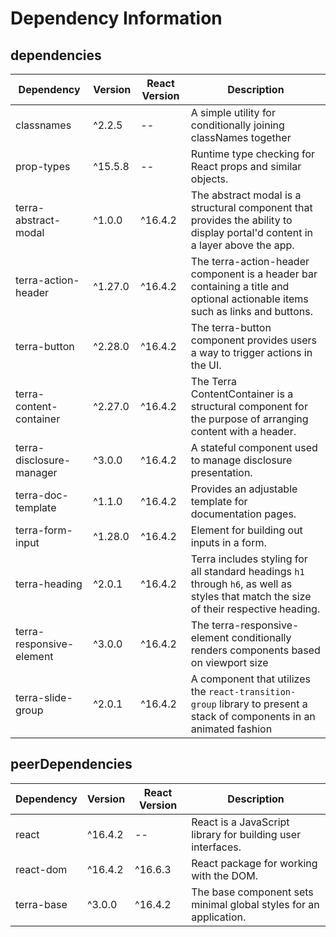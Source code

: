 # Dependency Information

## dependencies
| Dependency | Version | React Version | Description |
|-|-|-|-|
| classnames | ^2.2.5 | -- | A simple utility for conditionally joining classNames together |
| prop-types | ^15.5.8 | -- | Runtime type checking for React props and similar objects. |
| terra-abstract-modal | ^1.0.0 | ^16.4.2 | The abstract modal is a structural component that provides the ability to display portal'd content in a layer above the app. |
| terra-action-header | ^1.27.0 | ^16.4.2 | The terra-action-header component is a header bar containing a title and optional actionable items such as links and buttons. |
| terra-button | ^2.28.0 | ^16.4.2 | The terra-button component provides users a way to trigger actions in the UI. |
| terra-content-container | ^2.27.0 | ^16.4.2 | The Terra ContentContainer is a structural component for the purpose of arranging content with a header. |
| terra-disclosure-manager | ^3.0.0 | ^16.4.2 | A stateful component used to manage disclosure presentation. |
| terra-doc-template | ^1.1.0 | ^16.4.2 | Provides an adjustable template for documentation pages. |
| terra-form-input | ^1.28.0 | ^16.4.2 | Element for building out inputs in a form. |
| terra-heading | ^2.0.1 | ^16.4.2 | Terra includes styling for all standard headings `h1` through `h6`, as well as styles that match the size of their respective heading. |
| terra-responsive-element | ^3.0.0 | ^16.4.2 | The terra-responsive-element conditionally renders components based on viewport size |
| terra-slide-group | ^2.0.1 | ^16.4.2 | A component that utilizes the `react-transition-group` library to present a stack of components in an animated fashion |

## peerDependencies
| Dependency | Version | React Version | Description |
|-|-|-|-|
| react | ^16.4.2 | -- | React is a JavaScript library for building user interfaces. |
| react-dom | ^16.4.2 | ^16.6.3 | React package for working with the DOM. |
| terra-base | ^3.0.0 | ^16.4.2 | The base component sets minimal global styles for an application. |
